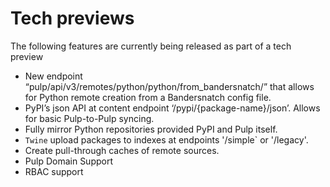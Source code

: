 # Tech previews

The following features are currently being released as part of a tech preview

- New endpoint “pulp/api/v3/remotes/python/python/from_bandersnatch/” that allows for Python remote creation from a
  Bandersnatch config file.
- PyPI’s json API at content endpoint ‘/pypi/\{package-name}/json’. Allows for basic Pulp-to-Pulp syncing.
- Fully mirror Python repositories provided PyPI and Pulp itself.
- `Twine` upload packages to indexes at endpoints '/simple\` or '/legacy'.
- Create pull-through caches of remote sources.
- Pulp Domain Support
- RBAC support
